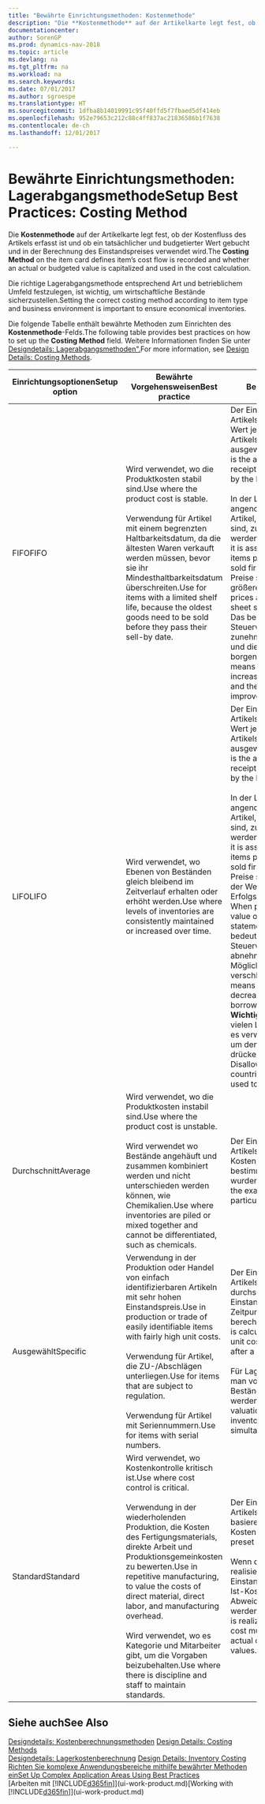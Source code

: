 ```yaml
---
title: "Bewährte Einrichtungsmethoden: Kostenmethode"
description: "Die **Kostenmethode** auf der Artikelkarte legt fest, ob der Kostenfluss des Artikels erfasst ist und ob ein tatsächlicher und budgetierter Wert gebucht und in der Berechnung des Einstandspreises verwendet wird."
documentationcenter: 
author: SorenGP
ms.prod: dynamics-nav-2018
ms.topic: article
ms.devlang: na
ms.tgt_pltfrm: na
ms.workload: na
ms.search.keywords: 
ms.date: 07/01/2017
ms.author: sgroespe
ms.translationtype: HT
ms.sourcegitcommit: 1dfba8b14019991c95f40ffd5f7fbaed5df414eb
ms.openlocfilehash: 952e79653c212c88c4ff837ac21836586b1f7638
ms.contentlocale: de-ch
ms.lasthandoff: 12/01/2017

---
```

# <a name="setup-best-practices-costing-method"></a><span data-ttu-id="94dd1-103">Bewährte Einrichtungsmethoden: Lagerabgangsmethode</span><span class="sxs-lookup"><span data-stu-id="94dd1-103">Setup Best Practices: Costing Method</span></span>
<span data-ttu-id="94dd1-104">Die **Kostenmethode** auf der Artikelkarte legt fest, ob der Kostenfluss des Artikels erfasst ist und ob ein tatsächlicher und budgetierter Wert gebucht und in der Berechnung des Einstandspreises verwendet wird.</span><span class="sxs-lookup"><span data-stu-id="94dd1-104">The **Costing Method** on the item card defines item’s cost flow is recorded and whether an actual or budgeted value is capitalized and used in the cost calculation.</span></span>  

 <span data-ttu-id="94dd1-105">Die richtige Lagerabgangsmethode entsprechend Art und betrieblichem Umfeld festzulegen, ist wichtig, um wirtschaftliche Bestände sicherzustellen.</span><span class="sxs-lookup"><span data-stu-id="94dd1-105">Setting the correct costing method according to item type and business environment is important to ensure economical inventories.</span></span>  

 <span data-ttu-id="94dd1-106">Die folgende Tabelle enthält bewährte Methoden zum Einrichten des **Kostenmethode**-Felds.</span><span class="sxs-lookup"><span data-stu-id="94dd1-106">The following table provides best practices on how to set up the **Costing Method** field.</span></span> <span data-ttu-id="94dd1-107">Weitere Informationen finden Sie unter [Designdetails: Lagerabgangsmethoden".](design-details-costing-methods.md)</span><span class="sxs-lookup"><span data-stu-id="94dd1-107">For more information, see [Design Details: Costing Methods](design-details-costing-methods.md).</span></span>  

|<span data-ttu-id="94dd1-108">Einrichtungsoptionen</span><span class="sxs-lookup"><span data-stu-id="94dd1-108">Setup option</span></span>|<span data-ttu-id="94dd1-109">Bewährte Vorgehensweisen</span><span class="sxs-lookup"><span data-stu-id="94dd1-109">Best practice</span></span>|<span data-ttu-id="94dd1-110">Bemerkung</span><span class="sxs-lookup"><span data-stu-id="94dd1-110">Comment</span></span>|  
|------------------|-------------------|-------------|  
|<span data-ttu-id="94dd1-111">FIFO</span><span class="sxs-lookup"><span data-stu-id="94dd1-111">FIFO</span></span>|<span data-ttu-id="94dd1-112">Wird verwendet, wo die Produktkosten stabil sind.</span><span class="sxs-lookup"><span data-stu-id="94dd1-112">Use where the product cost is stable.</span></span><br /><br /> <span data-ttu-id="94dd1-113">Verwendung für Artikel mit einem begrenzten Haltbarkeitsdatum, da die ältesten Waren verkauft werden müssen, bevor sie ihr Mindesthaltbarkeitsdatum überschreiten.</span><span class="sxs-lookup"><span data-stu-id="94dd1-113">Use for items with a limited shelf life, because the oldest goods need to be sold before they pass their sell-by date.</span></span>|<span data-ttu-id="94dd1-114">Der Einstandspreis eines Artikels ist der tatsächliche Wert jedes Eingangs des Artikels, nach der FIFO-Regel ausgewählt.</span><span class="sxs-lookup"><span data-stu-id="94dd1-114">An item’s unit cost is the actual value of any receipt of the item, selected by the FIFO rule.</span></span><br /><br /> <span data-ttu-id="94dd1-115">In der Lagerbewertung wird angenommen, dass die ersten Artikel, die im Lager platziert sind, zuerst verkauft werden.</span><span class="sxs-lookup"><span data-stu-id="94dd1-115">In inventory valuation, it is assumed that the first items placed in inventory are sold first.</span></span> <span data-ttu-id="94dd1-116">**Hinweis:**  Wenn Preise steigen, zeigt die Bilanz größeren Wert.</span><span class="sxs-lookup"><span data-stu-id="94dd1-116">**Note:**  When prices are rising, the balance sheet shows greater value.</span></span> <span data-ttu-id="94dd1-117">Das bedeutet, dass Steuerverbindlichkeiten zunehmen, aber die Bonität und die Möglichkeit, Kasse zu borgen verbessert sich.</span><span class="sxs-lookup"><span data-stu-id="94dd1-117">This means that tax liabilities increase, but credit scores and the ability to borrow cash improve.</span></span>|  
|<span data-ttu-id="94dd1-118">LIFO</span><span class="sxs-lookup"><span data-stu-id="94dd1-118">LIFO</span></span>|<span data-ttu-id="94dd1-119">Wird verwendet, wo Ebenen von Beständen gleich bleibend im Zeitverlauf erhalten oder erhöht werden.</span><span class="sxs-lookup"><span data-stu-id="94dd1-119">Use where levels of inventories are consistently maintained or increased over time.</span></span>|<span data-ttu-id="94dd1-120">Der Einstandspreis eines Artikels ist der tatsächliche Wert jedes Eingangs des Artikels, nach der LIFO-Regel ausgewählt.</span><span class="sxs-lookup"><span data-stu-id="94dd1-120">An item’s unit cost is the actual value of any receipt of the item, selected by the LIFO rule.</span></span><br /><br /> <span data-ttu-id="94dd1-121">In der Lagerbewertung wird angenommen, dass die letzten Artikel, die im Lager platziert sind, zuerst verkauft werden.</span><span class="sxs-lookup"><span data-stu-id="94dd1-121">In inventory valuation, it is assumed that the last items placed in inventory are sold first.</span></span> <span data-ttu-id="94dd1-122">**Hinweis:** Wenn Preise steigen, reduziert sich der Wert in den Erfolgsrechnungskonten.</span><span class="sxs-lookup"><span data-stu-id="94dd1-122">**Note:**  When prices are rising, the value on the income statement decreases.</span></span> <span data-ttu-id="94dd1-123">Das bedeutet, dass Steuerverbindlichkeiten abnehmen, aber die Möglichkeit, Kasse zu borgen verschlechtert sich.</span><span class="sxs-lookup"><span data-stu-id="94dd1-123">This means that tax liabilities decrease, but the ability to borrow cash deteriorates.</span></span> <span data-ttu-id="94dd1-124">**Wichtig:** Nicht zugelassen in vielen Ländern/Regionen, da es verwendet werden kann, um den Deckungsbeitrag zu drücken.</span><span class="sxs-lookup"><span data-stu-id="94dd1-124">**Important:**  Disallowed in many countries/regions, as it can be used to depress profit.</span></span>|  
|<span data-ttu-id="94dd1-125">Durchschnitt</span><span class="sxs-lookup"><span data-stu-id="94dd1-125">Average</span></span>|<span data-ttu-id="94dd1-126">Wird verwendet, wo die Produktkosten instabil sind.</span><span class="sxs-lookup"><span data-stu-id="94dd1-126">Use where the product cost is unstable.</span></span><br /><br /> <span data-ttu-id="94dd1-127">Wird verwendet wo Bestände angehäuft und zusammen kombiniert werden und nicht unterschieden werden können, wie Chemikalien.</span><span class="sxs-lookup"><span data-stu-id="94dd1-127">Use where inventories are piled or mixed together and cannot be differentiated, such as chemicals.</span></span>|<span data-ttu-id="94dd1-128">Der Einstandspreis eines Artikels sind die exakten Kosten, an denen die bestimmte Einheit empfangen wurden.</span><span class="sxs-lookup"><span data-stu-id="94dd1-128">An item’s unit cost is the exact cost at which the particular unit was received.</span></span>|  
|<span data-ttu-id="94dd1-129">Ausgewählt</span><span class="sxs-lookup"><span data-stu-id="94dd1-129">Specific</span></span>|<span data-ttu-id="94dd1-130">Verwendung in der Produktion oder Handel von einfach identifizierbaren Artikeln mit sehr hohen Einstandspreis.</span><span class="sxs-lookup"><span data-stu-id="94dd1-130">Use in production or trade of easily identifiable items with fairly high unit costs.</span></span><br /><br /> <span data-ttu-id="94dd1-131">Verwendung für Artikel, die ZU-/Abschlägen unterliegen.</span><span class="sxs-lookup"><span data-stu-id="94dd1-131">Use for items that are subject to regulation.</span></span><br /><br /> <span data-ttu-id="94dd1-132">Verwendung für Artikel mit Seriennummern.</span><span class="sxs-lookup"><span data-stu-id="94dd1-132">Use for items with serial numbers.</span></span>|<span data-ttu-id="94dd1-133">Der Einstandspreis eines Artikels wird, wie der durchschnittliche Einstandspreis, an jedem Zeitpunkt nach einem Kauf berechnet.</span><span class="sxs-lookup"><span data-stu-id="94dd1-133">An item’s unit cost is calculated as the average unit cost at each point in time after a purchase.</span></span><br /><br /> <span data-ttu-id="94dd1-134">Für Lagerbewertung setzt man voraus, dass alle Bestände gleichzeitig verkauft werden.</span><span class="sxs-lookup"><span data-stu-id="94dd1-134">For inventory valuation, it is assumes that all inventories are sold simultaneously.</span></span>|  
|<span data-ttu-id="94dd1-135">Standard</span><span class="sxs-lookup"><span data-stu-id="94dd1-135">Standard</span></span>|<span data-ttu-id="94dd1-136">Wird verwendet, wo Kostenkontrolle kritisch ist.</span><span class="sxs-lookup"><span data-stu-id="94dd1-136">Use where cost control is critical.</span></span><br /><br /> <span data-ttu-id="94dd1-137">Verwendung in der wiederholenden Produktion, die Kosten des Fertigungsmaterials, direkte Arbeit und Produktionsgemeinkosten zu bewerten.</span><span class="sxs-lookup"><span data-stu-id="94dd1-137">Use in repetitive manufacturing, to value the costs of direct material, direct labor, and manufacturing overhead.</span></span><br /><br /> <span data-ttu-id="94dd1-138">Wird verwendet, wo es Kategorie und Mitarbeiter gibt, um die Vorgaben beizubehalten.</span><span class="sxs-lookup"><span data-stu-id="94dd1-138">Use where there is discipline and staff to maintain standards.</span></span>|<span data-ttu-id="94dd1-139">Der Einstandspreis eines Artikels ist voreingestellt basierend auf vorkalkulierten Kosten.</span><span class="sxs-lookup"><span data-stu-id="94dd1-139">An item’s unit cost is preset based on estimated.</span></span><br /><br /> <span data-ttu-id="94dd1-140">Wenn die Ist-Kosten später realisiert werden, muss der Einstandspreis (fest) auf die Ist-Kosten durch Abweichungswerte reguliert werden.</span><span class="sxs-lookup"><span data-stu-id="94dd1-140">When the actual cost is realized later, the standard cost must be adjusted to the actual cost through variance values.</span></span>|  

## <a name="see-also"></a><span data-ttu-id="94dd1-141">Siehe auch</span><span class="sxs-lookup"><span data-stu-id="94dd1-141">See Also</span></span>  
 <span data-ttu-id="94dd1-142">[Designdetails: Kostenberechnungsmethoden](design-details-costing-methods.md) </span><span class="sxs-lookup"><span data-stu-id="94dd1-142">[Design Details: Costing Methods](design-details-costing-methods.md) </span></span>  
 <span data-ttu-id="94dd1-143">[Designdetails: Lagerkostenberechnung](design-details-inventory-costing.md) </span><span class="sxs-lookup"><span data-stu-id="94dd1-143">[Design Details: Inventory Costing](design-details-inventory-costing.md) </span></span>  
 [<span data-ttu-id="94dd1-144">Richten Sie komplexe Anwendungsbereiche mithilfe bewährter Methoden ein</span><span class="sxs-lookup"><span data-stu-id="94dd1-144">Set Up Complex Application Areas Using Best Practices</span></span>](set-up-complex-application-areas-using-best-practices.md)  
 <span data-ttu-id="94dd1-145">[Arbeiten mit [!INCLUDE[d365fin](includes/d365fin_md.md)]](ui-work-product.md)</span><span class="sxs-lookup"><span data-stu-id="94dd1-145">[Working with [!INCLUDE[d365fin](includes/d365fin_md.md)]](ui-work-product.md)</span></span>

